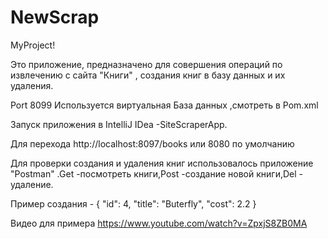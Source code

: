 # NewScrap
MyProject!

Это приложение, предназначено для совершения операций по извлечению c сайта "Книги" , создания книг в базу данных и их удаления.

Port 8099 Используется виртуальная База данных ,смотреть в Pom.xml

Запуск приложения в IntelliJ IDea -SiteScraperApp.

Для перехода http://localhost:8097/books
или 8080 по умолчанию 

Для проверки создания и удаления книг использовалось приложение "Postman" .Get -посмотреть книги,Post -создание новой книги,Del - удаление.

Пример создания - { "id": 4, "title": "Buterfly", "cost": 2.2 }

Видео для примера https://www.youtube.com/watch?v=ZpxjS8ZB0MA
